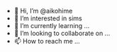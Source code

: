 - 👋 Hi, I’m @aikohime
- 👀 I’m interested in sims
- 🌱 I’m currently learning ...
- 💞️ I’m looking to collaborate on ...
- 📫 How to reach me ...

<!---
aikohime/aikohime is a ✨ special ✨ repository because its `README.md` (this file) appears on your GitHub profile.
You can click the Preview link to take a look at your changes.
--->
